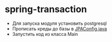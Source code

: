 # spring-transaction
* Для запуска модуля установить postgresql
* Прописать креды до базы в  [JPAConfig.java](src/main/java/org/example/config/JPAConfig.java)
* Запустить код из класса Main
